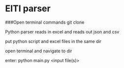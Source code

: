 #  EITI parser

###Open terminal
commands
git clone 

Python parser reads in excel and reads out json and csv

put python script and excel files in the same dir

open terminal and navigate to dir

enter:
python main.py <input file(s)>
